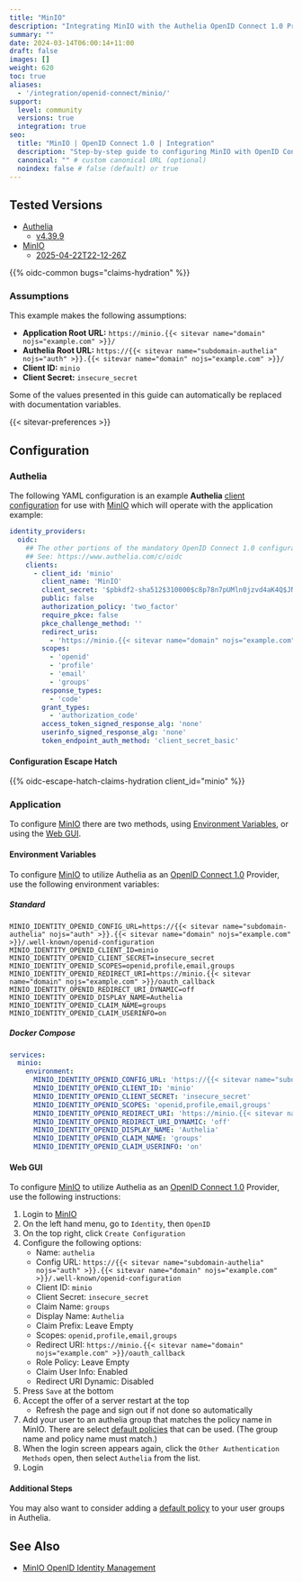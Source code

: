 ```yaml
---
title: "MinIO"
description: "Integrating MinIO with the Authelia OpenID Connect 1.0 Provider."
summary: ""
date: 2024-03-14T06:00:14+11:00
draft: false
images: []
weight: 620
toc: true
aliases:
  - '/integration/openid-connect/minio/'
support:
  level: community
  versions: true
  integration: true
seo:
  title: "MinIO | OpenID Connect 1.0 | Integration"
  description: "Step-by-step guide to configuring MinIO with OpenID Connect 1.0 for secure SSO. Enhance your login flow using Authelia’s modern identity management."
  canonical: "" # custom canonical URL (optional)
  noindex: false # false (default) or true
---
```


## Tested Versions

- [Authelia]
  - [v4.39.9](https://github.com/authelia/authelia/releases/tag/v4.39.9)
- [MinIO]
  - [2025-04-22T22-12-26Z](https://github.com/minio/minio/releases/tag/RELEASE.2025-04-22T22-12-26Z)

{{% oidc-common bugs="claims-hydration" %}}

### Assumptions

This example makes the following assumptions:

- __Application Root URL:__ `https://minio.{{< sitevar name="domain" nojs="example.com" >}}/`
- __Authelia Root URL:__ `https://{{< sitevar name="subdomain-authelia" nojs="auth" >}}.{{< sitevar name="domain" nojs="example.com" >}}/`
- __Client ID:__ `minio`
- __Client Secret:__ `insecure_secret`

Some of the values presented in this guide can automatically be replaced with documentation variables.

{{< sitevar-preferences >}}

## Configuration

### Authelia

The following YAML configuration is an example __Authelia__ [client configuration] for use with [MinIO] which will
operate with the application example:

```yaml {title="configuration.yml"}
identity_providers:
  oidc:
    ## The other portions of the mandatory OpenID Connect 1.0 configuration go here.
    ## See: https://www.authelia.com/c/oidc
    clients:
      - client_id: 'minio'
        client_name: 'MinIO'
        client_secret: '$pbkdf2-sha512$310000$c8p78n7pUMln0jzvd4aK4Q$JNRBzwAo0ek5qKn50cFzzvE9RXV88h1wJn5KGiHrD0YKtZaR/nCb2CJPOsKaPK0hjf.9yHxzQGZziziccp6Yng'  # The digest of 'insecure_secret'.
        public: false
        authorization_policy: 'two_factor'
        require_pkce: false
        pkce_challenge_method: ''
        redirect_uris:
          - 'https://minio.{{< sitevar name="domain" nojs="example.com" >}}/oauth_callback'
        scopes:
          - 'openid'
          - 'profile'
          - 'email'
          - 'groups'
        response_types:
          - 'code'
        grant_types:
          - 'authorization_code'
        access_token_signed_response_alg: 'none'
        userinfo_signed_response_alg: 'none'
        token_endpoint_auth_method: 'client_secret_basic'
```

#### Configuration Escape Hatch

{{% oidc-escape-hatch-claims-hydration client_id="minio" %}}

### Application

To configure [MinIO] there are two methods, using [Environment Variables](#environment-variables), or using the
[Web GUI](#web-gui).

#### Environment Variables

To configure [MinIO] to utilize Authelia as an [OpenID Connect 1.0] Provider, use the following environment variables:

##### Standard

```shell {title=".env"}
MINIO_IDENTITY_OPENID_CONFIG_URL=https://{{< sitevar name="subdomain-authelia" nojs="auth" >}}.{{< sitevar name="domain" nojs="example.com" >}}/.well-known/openid-configuration
MINIO_IDENTITY_OPENID_CLIENT_ID=minio
MINIO_IDENTITY_OPENID_CLIENT_SECRET=insecure_secret
MINIO_IDENTITY_OPENID_SCOPES=openid,profile,email,groups
MINIO_IDENTITY_OPENID_REDIRECT_URI=https://minio.{{< sitevar name="domain" nojs="example.com" >}}/oauth_callback
MINIO_IDENTITY_OPENID_REDIRECT_URI_DYNAMIC=off
MINIO_IDENTITY_OPENID_DISPLAY_NAME=Authelia
MINIO_IDENTITY_OPENID_CLAIM_NAME=groups
MINIO_IDENTITY_OPENID_CLAIM_USERINFO=on
```

##### Docker Compose

```yaml {title="compose.yml"}
services:
  minio:
    environment:
      MINIO_IDENTITY_OPENID_CONFIG_URL: 'https://{{< sitevar name="subdomain-authelia" nojs="auth" >}}.{{< sitevar name="domain" nojs="example.com" >}}/.well-known/openid-configuration'
      MINIO_IDENTITY_OPENID_CLIENT_ID: 'minio'
      MINIO_IDENTITY_OPENID_CLIENT_SECRET: 'insecure_secret'
      MINIO_IDENTITY_OPENID_SCOPES: 'openid,profile,email,groups'
      MINIO_IDENTITY_OPENID_REDIRECT_URI: 'https://minio.{{< sitevar name="domain" nojs="example.com" >}}/oauth_callback'
      MINIO_IDENTITY_OPENID_REDIRECT_URI_DYNAMIC: 'off'
      MINIO_IDENTITY_OPENID_DISPLAY_NAME: 'Authelia'
      MINIO_IDENTITY_OPENID_CLAIM_NAME: 'groups'
      MINIO_IDENTITY_OPENID_CLAIM_USERINFO: 'on'
```

#### Web GUI

To configure [MinIO] to utilize Authelia as an [OpenID Connect 1.0] Provider, use the following instructions:

1. Login to [MinIO]
2. On the left hand menu, go to `Identity`, then `OpenID`
3. On the top right, click `Create Configuration`
4. Configure the following options:
   - Name: `authelia`
   - Config URL: `https://{{< sitevar name="subdomain-authelia" nojs="auth" >}}.{{< sitevar name="domain" nojs="example.com" >}}/.well-known/openid-configuration`
   - Client ID: `minio`
   - Client Secret: `insecure_secret`
   - Claim Name: `groups`
   - Display Name: `Authelia`
   - Claim Prefix: Leave Empty
   - Scopes: `openid,profile,email,groups`
   - Redirect URI: `https://minio.{{< sitevar name="domain" nojs="example.com" >}}/oauth_callback`
   - Role Policy: Leave Empty
   - Claim User Info: Enabled
   - Redirect URI Dynamic: Disabled
5. Press `Save` at the bottom
6. Accept the offer of a server restart at the top
   - Refresh the page and sign out if not done so automatically
7. Add your user to an authelia group that matches the policy name in MinIO. There are select [default policies](https://min.io/docs/minio/linux/administration/identity-access-management/policy-based-access-control.html#built-in-policies) that can be used. (The group name and policy name must match.)
8. When the login screen appears again, click the `Other Authentication Methods` open, then select `Authelia` from the list.
9. Login

#### Additional Steps

You may also want to consider adding a
[default policy](https://min.io/docs/minio/linux/administration/identity-access-management/policy-based-access-control.html#built-in-policies)
to your user groups in Authelia.

## See Also

- [MinIO OpenID Identity Management](https://min.io/docs/minio/linux/reference/minio-server/minio-server.html#minio-server-envvar-external-identity-management-openid)

[MinIO]: https://min.io/
[Authelia]: https://www.authelia.com
[OpenID Connect 1.0]: ../../introduction.md
[client configuration]: ../../../../configuration/identity-providers/openid-connect/clients.md
